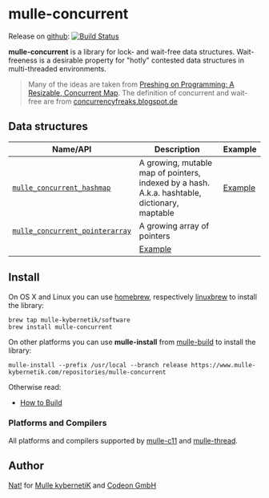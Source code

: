 # mulle-concurrent

Release on [github](//github.com/mulle-nat/mulle-concurrent): [![Build Status](https://travis-ci.org/mulle-nat/mulle-concurrent.svg?branch=release)](https://travis-ci.org/mulle-nat/mulle-concurrent)


**mulle-concurrent** is a library for lock- and wait-free data structures.
Wait-freeness is a desirable property for "hotly" contested data structures
in multi-threaded environments.

> Many of the ideas are taken from [Preshing on Programming: A Resizable, Concurrent Map](http://preshing.com/20160222/a-resizable-concurrent-map/).
> The definition of concurrent and wait-free are from [concurrencyfreaks.blogspot.de](http://concurrencyfreaks.blogspot.de/2013/05/lock-free-and-wait-free-definition-and.html)



## Data structures

Name/API                                               | Description    | Example
-------------------------------------------------------|----------------|---------
[`mulle_concurrent_hashmap`](dox/API_POINTERARRAY.md)  | A growing, mutable map of pointers, indexed by a hash. A.k.a. hashtable, dictionary, maptable           | [Example](tests/hashmap/example.c)
[`mulle_concurrent_pointerarray`](dox/API_HASHMAP.md)  | A growing array of pointers
                                                       | [Example](tests/array/example.c)


## Install

On OS X and Linux you can use
[homebrew](//brew.sh), respectively
[linuxbrew](//linuxbrew.sh)
to install the library:

```
brew tap mulle-kybernetik/software
brew install mulle-concurrent
```

On other platforms you can use **mulle-install** from
[mulle-build](//www.mulle-kybernetik.com/software/git/mulle-build)
to install the library:

```
mulle-install --prefix /usr/local --branch release https://www.mulle-kybernetik.com/repositories/mulle-concurrent
```

Otherwise read:

* [How to Build](dox/BUILD.md)


### Platforms and Compilers

All platforms and compilers supported by
[mulle-c11](//www.mulle-kybernetik.com/software/git/mulle-c11/) and
[mulle-thread](//www.mulle-kybernetik.com/software/git/mulle-thread/).


## Author

[Nat!](//www.mulle-kybernetik.com/weblog) for
[Mulle kybernetiK](//www.mulle-kybernetik.com) and
[Codeon GmbH](//www.codeon.de)